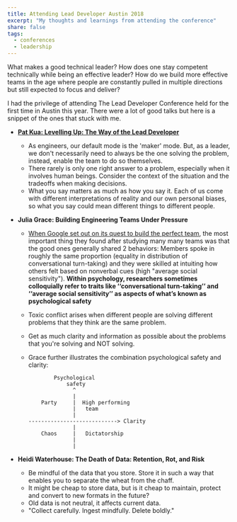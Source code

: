 ```yaml
---
title: Attending Lead Developer Austin 2018
excerpt: "My thoughts and learnings from attending the conference"
share: false
tags:
  - conferences
  - leadership
---
```


What makes a good technical leader? How does one stay competent technically while being an effective leader? How do we build more effective teams in the age where people are constantly pulled in multiple directions but still expected to focus and deliver?

I had the privilege of attending The Lead Developer Conference held for the first time in Austin this year. There were a lot of good talks but here is a snippet of the ones that stuck with me.

* **[Pat Kua: Levelling Up: The Way of the Lead Developer](https://www.slideshare.net/thekua/levelling-up-the-way-of-the-lead-developer)**

  - As engineers, our default mode is the 'maker' mode. But, as a leader, we don't necessarily need to always be the one solving the problem, instead, enable the team to do so themselves.
  - There rarely is only one right answer to a problem, especially when it involves human beings. Consider the context of the situation and the tradeoffs when making decisions.
  - What you say matters as much as how you say it. Each of us come with different interpretations of reality and our own personal biases, so what you say could mean different things to different people.


* **Julia Grace: Building Engineering Teams Under Pressure**

  - [When Google set out on its quest to build the perfect team](https://www.nytimes.com/2016/02/28/magazine/what-google-learned-from-its-quest-to-build-the-perfect-team.html), the most important thing they found after studying many many teams was that the good ones generally shared 2 behaviors: Members spoke in roughly the same proportion (equality in distribution of conversational turn-taking) and they were skilled at intuiting how others felt based on nonverbal cues (high "average social sensitivity"). __Within psychology, researchers sometimes colloquially refer to traits like ‘‘conversational turn-taking’’ and ‘‘average social sensitivity’’ as aspects of what’s known as psychological safety__
  - Toxic conflict arises when different people are solving different problems that they think are the same problem.
  - Get as much clarity and information as possible about the problems that you're solving and NOT solving.
  - Grace further illustrates the combination psychological safety and clarity:

                Psychological
                    safety
                      ^
                      |
            Party     |  High performing
                      |   team
                      |
        ----------------------------> Clarity
                      |
            Chaos     |   Dictatorship
                      |
                      |

* **Heidi Waterhouse: The Death of Data: Retention, Rot, and Risk**

  - Be mindful of the data that you store. Store it in such a way that enables you to separate the wheat from the chaff.
  - It might be cheap to store data, but is it cheap to maintain, protect and convert to new formats in the future?
  - Old data is not neutral, it affects current data.
  - "Collect carefully. Ingest mindfully. Delete boldly."
